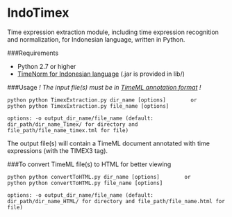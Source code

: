 # IndoTimex
Time expression extraction module, including time expression recognition and normalization, for Indonesian language, written in Python.

###Requirements
* Python 2.7 or higher
* [TimeNorm for Indonesian language](https://github.com/paramitamirza/timenorm-id) (.jar is provided in lib/)
 
###Usage
_! The input file(s) must be in [TimeML annotation format](http://www.timeml.org/site/index.html) !_
```
python python TimexExtraction.py dir_name [options]        or
python python TimexExtraction.py file_name [options]

options: -o output_dir_name/file_name (default: dir_path/dir_name_Timex/ for directory and file_path/file_name_timex.tml for file)
```   
The output file(s) will contain a TimeML document annotated with time expressions (with the TIMEX3 tag).

###To convert TimeML file(s) to HTML for better viewing
```
python python convertToHTML.py dir_name [options]        or
python python convertToHTML.py file_name [options]

options: -o output_dir_name/file_name (default: dir_path/dir_name_HTML/ for directory and file_path/file_name.html for file)
```   
